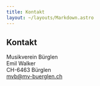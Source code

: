 ```yaml
---
title: Kontakt
layout: ~/layouts/Markdown.astro
---
```

## Kontakt

Musikverein Bürglen<br/>
Emil Walker<br/>
CH-6463 Bürglen<br/>
[mvb@mv-buerglen.ch](mailto:mvb@mv-buerglen.ch)
